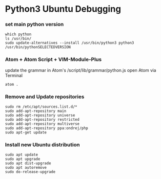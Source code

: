 # Python3 Ubuntu Debugging

### set main python version

```console
which python
ls /usr/bin/
sudo update-alternatives --install /usr/bin/python3 python3 /usr/bin/pythonSELECTEDVERSION
```

### Atom + Atom Script + VIM-Module-Plus
update the grammar in  Atom's /script/lib/grammar/python.js
open Atom via Terminal
```console
atom .
```
### Remove and Update repositories
```console
sudo rm /etc/apt/sources.list.d/*
sudo add-apt-repository main
sudo add-apt-repository universe
sudo add-apt-repository restricted
sudo add-apt-repository multiverse
sudo add-apt-repository ppa:ondrej/php
sudo apt-get update
```
### Install new Ubuntu distribution
```console
sudo apt update
sudo apt upgrade
sudo apt dist-upgrade
sudo apt autoremove
sudo do-release-upgrade
```
